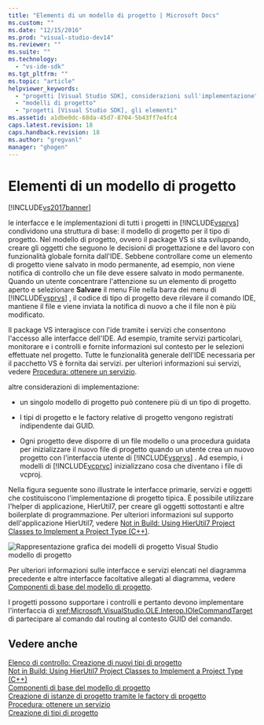 ```yaml
---
title: "Elementi di un modello di progetto | Microsoft Docs"
ms.custom: ""
ms.date: "12/15/2016"
ms.prod: "visual-studio-dev14"
ms.reviewer: ""
ms.suite: ""
ms.technology: 
  - "vs-ide-sdk"
ms.tgt_pltfrm: ""
ms.topic: "article"
helpviewer_keywords: 
  - "progetti [Visual Studio SDK], considerazioni sull'implementazione"
  - "modelli di progetto"
  - "progetti [Visual Studio SDK], gli elementi"
ms.assetid: a1dbe0dc-68da-45d7-8704-5b43ff7e4fc4
caps.latest.revision: 18
caps.handback.revision: 18
ms.author: "gregvanl"
manager: "ghogen"
---
```

# Elementi di un modello di progetto
[!INCLUDE[vs2017banner](../../code-quality/includes/vs2017banner.md)]

le interfacce e le implementazioni di tutti i progetti in [!INCLUDE[vsprvs](../../code-quality/includes/vsprvs_md.md)] condividono una struttura di base: il modello di progetto per il tipo di progetto.  Nel modello di progetto, ovvero il package VS si sta sviluppando, creare gli oggetti che seguono le decisioni di progettazione e del lavoro con funzionalità globale fornita dall'IDE.  Sebbene controllare come un elemento di progetto viene salvato in modo permanente, ad esempio, non viene notifica di controllo che un file deve essere salvato in modo permanente.  Quando un utente concentrare l'attenzione su un elemento di progetto aperto e selezionare **Salvare** il menu File nella barra dei menu di [!INCLUDE[vsprvs](../../code-quality/includes/vsprvs_md.md)] , il codice di tipo di progetto deve rilevare il comando IDE, mantiene il file e viene inviata la notifica di nuovo a che il file non è più modificato.  
  
 Il package VS interagisce con l'ide tramite i servizi che consentono l'accesso alle interfacce dell'IDE.  Ad esempio, tramite servizi particolari, monitorare e i controlli e fornite informazioni sul contesto per le selezioni effettuate nel progetto.  Tutte le funzionalità generale dell'IDE necessaria per il pacchetto VS è fornita dai servizi.  per ulteriori informazioni sui servizi, vedere [Procedura: ottenere un servizio](../Topic/How%20to:%20Get%20a%20Service.md).  
  
 altre considerazioni di implementazione:  
  
-   un singolo modello di progetto può contenere più di un tipo di progetto.  
  
-   I tipi di progetto e le factory relative di progetto vengono registrati indipendente dai GUID.  
  
-   Ogni progetto deve disporre di un file modello o una procedura guidata per inizializzare il nuovo file di progetto quando un utente crea un nuovo progetto con l'interfaccia utente di [!INCLUDE[vsprvs](../../code-quality/includes/vsprvs_md.md)] .  Ad esempio, i modelli di [!INCLUDE[vcprvc](../../code-quality/includes/vcprvc_md.md)] inizializzano cosa che diventano i file di vcproj.  
  
 Nella figura seguente sono illustrate le interfacce primarie, servizi e oggetti che costituiscono l'implementazione di progetto tipica.  È possibile utilizzare l'helper di applicazione, HierUtil7, per creare gli oggetti sottostanti e altre boilerplate di programmazione.  Per ulteriori informazioni sul supporto dell'applicazione HierUtil7, vedere [Not in Build: Using HierUtil7 Project Classes to Implement a Project Type \(C\+\+\)](http://msdn.microsoft.com/it-it/a5c16a09-94a2-46ef-87b5-35b815e2f346).  
  
 ![Rappresentazione grafica dei modelli di progetto Visual Studio](../../extensibility/internals/media/vsprojectmodel.png "vsProjectModel")  
modello di progetto  
  
 Per ulteriori informazioni sulle interfacce e servizi elencati nel diagramma precedente e altre interfacce facoltative allegati al diagramma, vedere [Componenti di base del modello di progetto](../../extensibility/internals/project-model-core-components.md).  
  
 I progetti possono supportare i controlli e pertanto devono implementare l'interfaccia di <xref:Microsoft.VisualStudio.OLE.Interop.IOleCommandTarget> di partecipare al comando dal routing al contesto GUID del comando.  
  
## Vedere anche  
 [Elenco di controllo: Creazione di nuovi tipi di progetto](../../extensibility/internals/checklist-creating-new-project-types.md)   
 [Not in Build: Using HierUtil7 Project Classes to Implement a Project Type \(C\+\+\)](http://msdn.microsoft.com/it-it/a5c16a09-94a2-46ef-87b5-35b815e2f346)   
 [Componenti di base del modello di progetto](../../extensibility/internals/project-model-core-components.md)   
 [Creazione di istanze di progetto tramite le factory di progetto](../../extensibility/internals/creating-project-instances-by-using-project-factories.md)   
 [Procedura: ottenere un servizio](../Topic/How%20to:%20Get%20a%20Service.md)   
 [Creazione di tipi di progetto](../../extensibility/internals/creating-project-types.md)